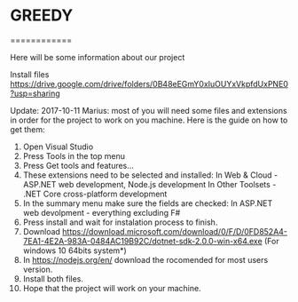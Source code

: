 # GREEDY
============

Here will be some information about our project

Install files
https://drive.google.com/drive/folders/0B48eEGmY0xIuOUYxVkpfdUxPNE0?usp=sharing

Update: 2017-10-11
Marius: most of you will need some files and extensions in order for the project to work on you machine. Here is the guide on how to get them:
1. Open Visual Studio
2. Press Tools in the top menu
3. Press Get tools and features...
4. These extensions need to be selected and installed:
    In Web & Cloud - ASP.NET web development, Node.js development
    In Other Toolsets - .NET Core cross-platform development
5. In the summary menu make sure the fields are checked:
    In ASP.NET web devolpment - everything excluding F#
6. Press install and wait for instalation process to finish.
7. Download https://download.microsoft.com/download/0/F/D/0FD852A4-7EA1-4E2A-983A-0484AC19B92C/dotnet-sdk-2.0.0-win-x64.exe
(For windows 10 64bits system*)
8. In https://nodejs.org/en/ download the rocomended for most users version.
9. Install both files.
10. Hope that the project will work on your machine.
    
